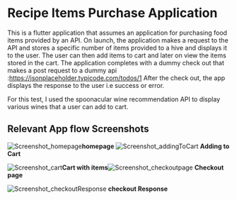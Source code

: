 # Recipe Items Purchase Application

This is a flutter application that assumes an application for purchasing food items provided
by an API.
On launch, the application makes a request to the API and stores a specific number of items provided
to a hive and displays it to the user.
The user can then add items to cart and later on view the items stored in the cart.
The application completes with a dummy check out that makes a post request to a dummy api
:https://jsonplaceholder.typicode.com/todos/1
After the check out, the app displays the response to the user i.e success or error.

For this test, I used the spoonacular wine recommendation API to display various wines that
a user can add to cart.

## Relevant App flow Screenshots

![Screenshot_homepage](https://github.com/josephwatunu123/Recipe-Application/assets/81553233/0adeb53d-73f3-4f64-8f5d-f9ed047c4be1)**homepage** ![Screenshot_addingToCart](https://github.com/josephwatunu123/Recipe-Application/assets/81553233/7fb47dd7-4d61-437f-ac36-6891923c9ed7) **Adding to Cart**

![Screenshot_cart](https://github.com/josephwatunu123/Recipe-Application/assets/81553233/3a3c9752-400d-424b-9f36-cece26886a83)**Cart with items**![Screenshot_checkoutpage](https://github.com/josephwatunu123/Recipe-Application/assets/81553233/d990649b-d9cb-4237-9c65-82a3ae76b968) **Checkout page**

![Screenshot_checkoutResponse](https://github.com/josephwatunu123/Recipe-Application/assets/81553233/8daed65c-5740-410d-9064-7bb3f0e3ac59) **checkout Response**



